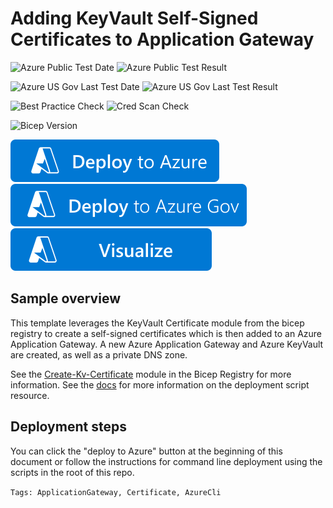 # Adding KeyVault Self-Signed Certificates to Application Gateway

![Azure Public Test Date](https://azurequickstartsservice.blob.core.windows.net/badges/quickstarts/microsoft.resources/deployment-script-azcli-agw-certificates/PublicLastTestDate.svg)
![Azure Public Test Result](https://azurequickstartsservice.blob.core.windows.net/badges/quickstarts/microsoft.resources/deployment-script-azcli-agw-certificates/PublicDeployment.svg)

![Azure US Gov Last Test Date](https://azurequickstartsservice.blob.core.windows.net/badges/quickstarts/microsoft.resources/deployment-script-azcli-agw-certificates/FairfaxLastTestDate.svg)
![Azure US Gov Last Test Result](https://azurequickstartsservice.blob.core.windows.net/badges/quickstarts/microsoft.resources/deployment-script-azcli-agw-certificates/FairfaxDeployment.svg)

![Best Practice Check](https://azurequickstartsservice.blob.core.windows.net/badges/quickstarts/microsoft.resources/deployment-script-azcli-agw-certificates/BestPracticeResult.svg)
![Cred Scan Check](https://azurequickstartsservice.blob.core.windows.net/badges/quickstarts/microsoft.resources/deployment-script-azcli-agw-certificates/CredScanResult.svg)

![Bicep Version](https://azurequickstartsservice.blob.core.windows.net/badges/quickstarts/microsoft.resources/deployment-script-azcli-agw-certificates/BicepVersion.svg)

[![Deploy To Azure](https://raw.githubusercontent.com/Azure/azure-quickstart-templates/master/1-CONTRIBUTION-GUIDE/images/deploytoazure.svg?sanitize=true)](https://portal.azure.com/#create/Microsoft.Template/uri/https%3A%2F%2Fraw.githubusercontent.com%2FAzure%2Fazure-quickstart-templates%2Fmaster%2Fquickstarts%2Fmicrosoft.resources%2Fdeployment-script-azcli-agw-certificates%2Fazuredeploy.json)
[![Deploy To Azure US Gov](https://raw.githubusercontent.com/Azure/azure-quickstart-templates/master/1-CONTRIBUTION-GUIDE/images/deploytoazuregov.svg?sanitize=true)](https://portal.azure.us/#create/Microsoft.Template/uri/https%3A%2F%2Fraw.githubusercontent.com%2FAzure%2Fazure-quickstart-templates%2Fmaster%2Fquickstarts%2Fmicrosoft.resources%2Fdeployment-script-azcli-agw-certificates%2Fazuredeploy.json)
[![Visualize](https://raw.githubusercontent.com/Azure/azure-quickstart-templates/master/1-CONTRIBUTION-GUIDE/images/visualizebutton.svg?sanitize=true)](http://armviz.io/#/?load=https%3A%2F%2Fraw.githubusercontent.com%2FAzure%2Fazure-quickstart-templates%2Fmaster%2Fquickstarts%2Fmicrosoft.resources%2Fdeployment-script-azcli-agw-certificates%2Fazuredeploy.json)

## Sample overview

This template leverages the KeyVault Certificate module from the bicep registry to create a self-signed certificates which is then added to an Azure Application Gateway.
A new Azure Application Gateway and Azure KeyVault are created, as well as a private DNS zone.

See the [Create-Kv-Certificate](https://github.com/Azure/bicep-registry-modules/tree/main/modules/deployment-scripts/create-kv-certificate) module in the Bicep Registry for more information.
See the [docs](https://docs.microsoft.com/en-us/azure/azure-resource-manager/templates/deployment-script-template?tabs=CLI) for more information on the deployment script resource.

## Deployment steps

You can click the "deploy to Azure" button at the beginning of this document or follow the instructions for command line deployment using the scripts in the root of this repo.

`Tags: ApplicationGateway, Certificate, AzureCli`
